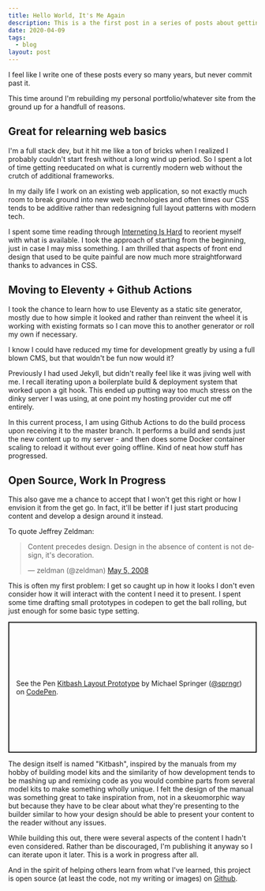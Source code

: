```yaml
---
title: Hello World, It's Me Again
description: This is a the first post in a series of posts about getting started all over again, oh and it's open source now. It may not be the prettiest website, but it sure is readable.
date: 2020-04-09
tags:
  - blog
layout: post
---
```


I feel like I write one of these posts every so many years, but never commit past it.

This time around I'm rebuilding my personal portfolio/whatever site from the ground up for a handfull of reasons.

## Great for relearning web basics

I'm a full stack dev, but it hit me like a ton of bricks when I realized I probably couldn't start fresh without a long wind up period. So I spent a lot of time getting reeducated on what is currently modern web without the crutch of additional frameworks.

In my daily life I work on an existing web application, so not exactly much room to break ground into new web technologies and often times our CSS tends to be additive rather than redesigning full layout patterns with modern tech.

I spent some time reading through [Interneting Is Hard](https://www.internetingishard.com/) to reorient myself with what is available. I took the approach of starting from the beginning, just in case I may miss something. I am thrilled that aspects of front end design that used to be quite painful are now much more straightforward thanks to advances in CSS.

## Moving to Eleventy + Github Actions

I took the chance to learn how to use Eleventy as a static site generator, mostly due to how simple it looked and rather than reinvent the wheel it is working with existing formats so I can move this to another generator or roll my own if necessary.

I know I could have reduced my time for development greatly by using a full blown CMS, but that wouldn't be fun now would it?

Previously I had used Jekyll, but didn't really feel like it was jiving well with me. I recall iterating upon a boilerplate build & deployment system that worked upon a git hook. This ended up putting way too much stress on the dinky server I was using, at one point my hosting provider cut me off entirely.

In this current process, I am using Github Actions to do the build process upon receiving it to the master branch. It performs a build and sends just the new content up to my server - and then does some Docker container scaling to reload it without ever going offline. Kind of neat how stuff has progressed.

## Open Source, Work In Progress

This also gave me a chance to accept that I won't get this right or how I envision it from the get go. In fact, it'll be better if I just start producing content and develop a design around it instead. 

To quote Jeffrey Zeldman:

<blockquote class="twitter-tweet"><p lang="en" dir="ltr">Content precedes design. Design in the absence of content is not design, it&#39;s decoration.</p>&mdash; zeldman (@zeldman) <a href="https://twitter.com/zeldman/status/804159148?ref_src=twsrc%5Etfw">May 5, 2008</a></blockquote> <script async src="https://platform.twitter.com/widgets.js" charset="utf-8"></script> 

This is often my first problem: I get so caught up in how it looks I don't even consider how it will interact with the content I need it to present. I spent some time drafting small prototypes in codepen to get the ball rolling, but just enough for some basic type setting.

<p class="codepen" data-height="265" data-theme-id="light" data-default-tab="result" data-user="sprngr" data-slug-hash="BaBXzBO" style="height: 265px; box-sizing: border-box; display: flex; align-items: center; justify-content: center; border: 2px solid; margin: 1em 0; padding: 1em;" data-pen-title="Kitbash Layout Prototype">
  <span>See the Pen <a href="https://codepen.io/sprngr/pen/BaBXzBO">
  Kitbash Layout Prototype</a> by Michael Springer (<a href="https://codepen.io/sprngr">@sprngr</a>)
  on <a href="https://codepen.io">CodePen</a>.</span>
</p>
<script async src="https://static.codepen.io/assets/embed/ei.js"></script>

The design itself is named "Kitbash", inspired by the manuals from my hobby of building model kits and the similarity of how development tends to be mashing up and remixing code as you would combine parts from several model kits to make something wholly unique. I felt the design of the manual was something great to take inspiration from, not in a skeuomorphic way but because they have to be clear about what they're presenting to the builder similar to how your design should be able to present your content to the reader without any issues.

While building this out, there were several aspects of the content I hadn't even considered. Rather than be discouraged, I'm publishing it anyway so I can iterate upon it later. This is a work in progress after all.

And in the spirit of helping others learn from what I've learned, this project is open source (at least the code, not my writing or images) on [Github](https://github.com/sprngr/sprngr.com).